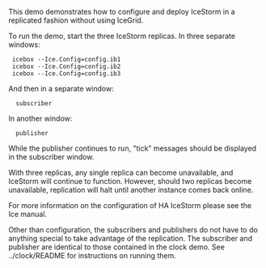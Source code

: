 This demo demonstrates how to configure and deploy IceStorm in a
replicated fashion without using IceGrid.

To run the demo, start the three IceStorm replicas. In three separate
windows:

     icebox --Ice.Config=config.ib1
     icebox --Ice.Config=config.ib2
     icebox --Ice.Config=config.ib3

And then in a separate window:

      subscriber

In another window:

      publisher

While the publisher continues to run, "tick" messages should be
displayed in the subscriber window.

With three replicas, any single replica can become unavailable, and
IceStorm will continue to function. However, should two replicas
become unavailable, replication will halt until another instance comes
back online.

For more information on the configuration of HA IceStorm please see
the Ice manual.

Other than configuration, the subscribers and publishers do not have
to do anything special to take advantage of the replication. The
subscriber and publisher are identical to those contained in the clock
demo. See ../clock/README for instructions on running them.
